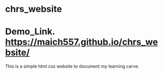# chrs_website

# Demo_Link. https://maich557.github.io/chrs_website/

This is a simple html css website to document my learning carve.
